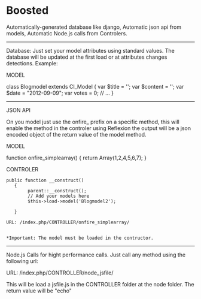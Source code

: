 Boosted
=======

Automatically-generated database like django, Automatic json api from models, Automatic Node.js calls from Controlers.

----------
Database:
Just set your model attributes using standard values. The database will be updated at the first load or at attributes changes detections. Example:

MODEL

class Blogmodel extends CI_Model {
    var $title   = '';
    var $content = '';
    var $date    = "2012-09-09";
    var votes = 0;
// ...
}


 ----------
 JSON API

 On you model just use the onfire_ prefix on a specific method, this will enable the method in the controler using Reflexion the output will be a json encoded object of the return value of the model method.

MODEL

  function onfire_simplearray()
    {
        return Array(1,2,4,5,6,7);
    } 

CONTROLER

    public function __construct()
       {
            parent::__construct();
            // Add your models here
            $this->load->model('Blogmodel2');

       }

    URL: /index.php/CONTROLLER/onfire_simplearray/


    *Important: The model must be loaded in the contructor.


----------
Node.js Calls for hight performance calls.
Just call any method using the following url:

URL: /index.php/CONTROLLER/node_jsfile/

This will be load a jsfile.js in the CONTROLLER folder at the node folder.
The return value will be "echo"




